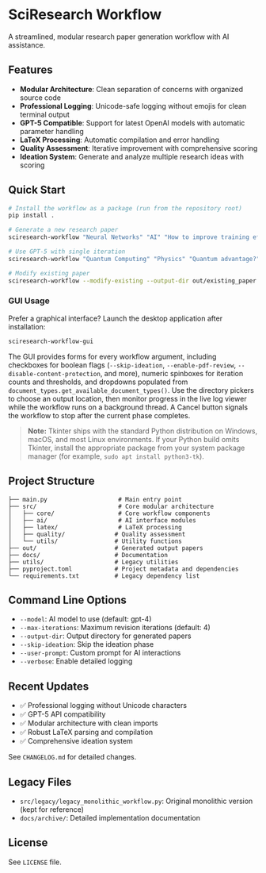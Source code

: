 # SciResearch Workflow

A streamlined, modular research paper generation workflow with AI assistance.

## Features

- **Modular Architecture**: Clean separation of concerns with organized source code
- **Professional Logging**: Unicode-safe logging without emojis for clean terminal output
- **GPT-5 Compatible**: Support for latest OpenAI models with automatic parameter handling
- **LaTeX Processing**: Automatic compilation and error handling
- **Quality Assessment**: Iterative improvement with comprehensive scoring
- **Ideation System**: Generate and analyze multiple research ideas with scoring

## Quick Start

```bash
# Install the workflow as a package (run from the repository root)
pip install .

# Generate a new research paper
sciresearch-workflow "Neural Networks" "AI" "How to improve training efficiency?" --output-dir out/neural_nets

# Use GPT-5 with single iteration
sciresearch-workflow "Quantum Computing" "Physics" "Quantum advantage?" --model gpt-5 --max-iterations 1 --output-dir out/quantum

# Modify existing paper
sciresearch-workflow --modify-existing --output-dir out/existing_paper --max-iterations 2
```

### GUI Usage

Prefer a graphical interface? Launch the desktop application after installation:

```bash
sciresearch-workflow-gui
```

The GUI provides forms for every workflow argument, including checkboxes for boolean flags
(`--skip-ideation`, `--enable-pdf-review`, `--disable-content-protection`, and more), numeric
spinboxes for iteration counts and thresholds, and dropdowns populated from
`document_types.get_available_document_types()`. Use the directory pickers to choose an output
location, then monitor progress in the live log viewer while the workflow runs on a background
thread. A Cancel button signals the workflow to stop after the current phase completes.

> **Note:** Tkinter ships with the standard Python distribution on Windows, macOS, and most
> Linux environments. If your Python build omits Tkinter, install the appropriate package from
> your system package manager (for example, `sudo apt install python3-tk`).

## Project Structure

```
├── main.py                    # Main entry point
├── src/                       # Core modular architecture
│   ├── core/                  # Core workflow components
│   ├── ai/                    # AI interface modules
│   ├── latex/                 # LaTeX processing
│   ├── quality/              # Quality assessment
│   └── utils/                # Utility functions
├── out/                      # Generated output papers
├── docs/                     # Documentation
├── utils/                    # Legacy utilities
├── pyproject.toml            # Project metadata and dependencies
└── requirements.txt          # Legacy dependency list
```

## Command Line Options

- `--model`: AI model to use (default: gpt-4)
- `--max-iterations`: Maximum revision iterations (default: 4)
- `--output-dir`: Output directory for generated papers
- `--skip-ideation`: Skip the ideation phase
- `--user-prompt`: Custom prompt for AI interactions
- `--verbose`: Enable detailed logging

## Recent Updates

- ✅ Professional logging without Unicode characters
- ✅ GPT-5 API compatibility 
- ✅ Modular architecture with clean imports
- ✅ Robust LaTeX parsing and compilation
- ✅ Comprehensive ideation system

See `CHANGELOG.md` for detailed changes.

## Legacy Files

- `src/legacy/legacy_monolithic_workflow.py`: Original monolithic version (kept for reference)
- `docs/archive/`: Detailed implementation documentation

## License

See `LICENSE` file.
